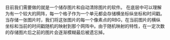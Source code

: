 目前我们需要做的就是一个储存图片和自动清除图片的软件。 在底层中可以理解为有一个较大的网阵，每一个格子作为一个单元都会存储横坐标纵坐标和时间戳。当存储一张图片时，我们将这张图片的每一个像素点的RBG，在当前图片的横纵坐标和当前的时间戳随机的映射到那个网阵中。由于随机映射的特性，在一定次数的存储图片后之前的图片会逐渐模糊最后被遗忘掉。
